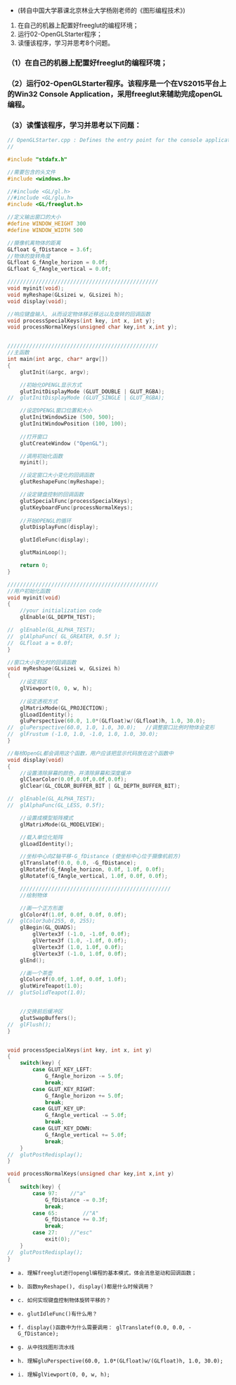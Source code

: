 
* (转自中国大学慕课北京林业大学杨刚老师的《图形编程技术》)

1. 在自己的机器上配置好freeglut的编程环境；
2. 运行02-OpenGLStarter程序；
3. 读懂该程序，学习并思考8个问题。

### （1）在自己的机器上配置好freeglut的编程环境；

    

### （2）运行02-OpenGLStarter程序。该程序是一个在VS2015平台上的Win32 Console Application，采用freeglut来辅助完成openGL编程。

### （3）读懂该程序，学习并思考以下问题：


```c++
// OpenGLStarter.cpp : Defines the entry point for the console application.
//

#include "stdafx.h"

//需要包含的头文件
#include <windows.h>

//#include <GL/gl.h>
//#include <GL/glu.h>
#include <GL/freeglut.h>

//定义输出窗口的大小
#define WINDOW_HEIGHT 300
#define WINDOW_WIDTH 500

//摄像机离物体的距离
GLfloat G_fDistance = 3.6f;
//物体的旋转角度 
GLfloat G_fAngle_horizon = 0.0f;
GLfloat G_fAngle_vertical = 0.0f;

////////////////////////////////////////////////
void myinit(void);
void myReshape(GLsizei w, GLsizei h);
void display(void);

//响应键盘输入, 从而设定物体移近移远以及旋转的回调函数
void processSpecialKeys(int key, int x, int y);
void processNormalKeys(unsigned char key,int x,int y);


////////////////////////////////////////////////
//主函数
int main(int argc, char* argv[])
{
	glutInit(&argc, argv);

	//初始化OPENGL显示方式
	glutInitDisplayMode (GLUT_DOUBLE | GLUT_RGBA);
//	glutInitDisplayMode (GLUT_SINGLE | GLUT_RGBA);

	//设定OPENGL窗口位置和大小
	glutInitWindowSize (500, 500); 
	glutInitWindowPosition (100, 100);
		
	//打开窗口
	glutCreateWindow ("OpenGL");

	//调用初始化函数
    myinit();

	//设定窗口大小变化的回调函数
	glutReshapeFunc(myReshape);

	//设定键盘控制的回调函数
	glutSpecialFunc(processSpecialKeys);
	glutKeyboardFunc(processNormalKeys);
	
	//开始OPENGL的循环
	glutDisplayFunc(display); 

	glutIdleFunc(display);

	glutMainLoop();

	return 0;
}

////////////////////////////////////////////////
//用户初始化函数
void myinit(void)
{
    //your initialization code
	glEnable(GL_DEPTH_TEST);

//	glEnable(GL_ALPHA_TEST);
//	glAlphaFunc( GL_GREATER, 0.5f );
//	GLfloat a = 0.0f;
}

//窗口大小变化时的回调函数
void myReshape(GLsizei w, GLsizei h)
{
	//设定视区
    glViewport(0, 0, w, h);
	
	//设定透视方式
    glMatrixMode(GL_PROJECTION); 
    glLoadIdentity();
	gluPerspective(60.0, 1.0*(GLfloat)w/(GLfloat)h, 1.0, 30.0);
//	gluPerspective(60.0, 1.0, 1.0, 30.0);	//调整窗口比例时物体会变形
//  glFrustum (-1.0, 1.0, -1.0, 1.0, 1.0, 30.0);
}

//每桢OpenGL都会调用这个函数，用户应该把显示代码放在这个函数中
void display(void)
{
	//设置清除屏幕的颜色，并清除屏幕和深度缓冲
    glClearColor(0.0f,0.0f,0.0f,0.0f);
    glClear(GL_COLOR_BUFFER_BIT | GL_DEPTH_BUFFER_BIT);

//	glEnable(GL_ALPHA_TEST);
//	glAlphaFunc(GL_LESS, 0.5f);

	//设置成模型矩阵模式
    glMatrixMode(GL_MODELVIEW);

	//载入单位化矩阵
    glLoadIdentity();

	//坐标中心向Z轴平移-G_fDistance (使坐标中心位于摄像机前方)
    glTranslatef(0.0, 0.0, -G_fDistance);
	glRotatef(G_fAngle_horizon, 0.0f, 1.0f, 0.0f);
	glRotatef(G_fAngle_vertical, 1.0f, 0.0f, 0.0f);

	////////////////////////////////////////////////
	//绘制物体

	//画一个正方形面
	glColor4f(1.0f, 0.0f, 0.0f, 0.0f);
//	glColor3ub(255, 0, 255);
	glBegin(GL_QUADS);
		glVertex3f (-1.0, -1.0f, 0.0f);
		glVertex3f (1.0, -1.0f, 0.0f);
		glVertex3f (1.0, 1.0f, 0.0f);
		glVertex3f (-1.0, 1.0f, 0.0f);
	glEnd();

	//画一个茶壶
	glColor4f(0.0f, 1.0f, 0.0f, 1.0f);
	glutWireTeapot(1.0);
//	glutSolidTeapot(1.0);


	//交换前后缓冲区
	glutSwapBuffers();
//	glFlush();
}


void processSpecialKeys(int key, int x, int y)
{
	switch(key) {
		case GLUT_KEY_LEFT:
			G_fAngle_horizon -= 5.0f;
			break;
		case GLUT_KEY_RIGHT:
			G_fAngle_horizon += 5.0f;
			break;
		case GLUT_KEY_UP:
			G_fAngle_vertical -= 5.0f;
			break;
		case GLUT_KEY_DOWN:
			G_fAngle_vertical += 5.0f;
			break;
	}
//	glutPostRedisplay();
}

void processNormalKeys(unsigned char key,int x,int y)
{
	switch(key) {
		case 97:	//"a"
			G_fDistance -= 0.3f;
			break;
		case 65:		//"A"
			G_fDistance += 0.3f;
			break;
		case 27:	//"esc"
			exit(0);
	}
//	glutPostRedisplay();
}
```






*     a. 理解freeglut进行opengl编程的基本模式，体会消息驱动和回调函数；
*     b. 函数myReshape(), display()都是什么时候调用？
*     c. 如何实现键盘控制物体旋转平移的？
*     e. glutIdleFunc()有什么用？
*     f. display()函数中为什么需要调用： glTranslatef(0.0, 0.0, -G_fDistance);
*     g. 从中找找图形流水线
*     h. 理解gluPerspective(60.0, 1.0*(GLfloat)w/(GLfloat)h, 1.0, 30.0);
*     i. 理解glViewport(0, 0, w, h);